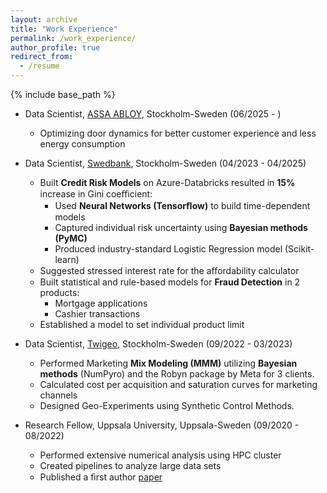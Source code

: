 ```yaml
---
layout: archive
title: "Work Experience"
permalink: /work_experience/
author_profile: true
redirect_from:
  - /resume
---
```


{% include base_path %}
* Data Scientist, [ASSA ABLOY](https://www.assaabloy.com/group/sv), Stockholm-Sweden (06/2025 - )
  * Optimizing door dynamics for better customer experience and less energy consumption
    
* Data Scientist, [Swedbank](https://www.swedbank.com/), Stockholm-Sweden (04/2023 - 04/2025)
  * Built **Credit Risk Models** on Azure-Databricks resulted in **15%** increase in Gini coeﬃcient:
    *  Used **Neural Networks (Tensorﬂow)** to build time-dependent models
    *  Captured individual risk uncertainty using **Bayesian methods (PyMC)**
    *  Produced industry-standard Logistic Regression model (Scikit-learn)
  * Suggested stressed interest rate for the aﬀordability calculator
  * Built statistical and rule-based models for **Fraud Detection** in 2 products:
    *  Mortgage applications
    *  Cashier transactions
  * Established a model to set individual product limit

* Data Scientist, [Twigeo](https://twigeo.com/), Stockholm-Sweden (09/2022 - 03/2023)
  * Performed Marketing **Mix Modeling (MMM)** utilizing **Bayesian methods** (NumPyro) and the Robyn package by Meta for 3 clients.
  * Calculated cost per acquisition and saturation curves for marketing channels
  * Designed Geo-Experiments using Synthetic Control Methods.

* Research Fellow, Uppsala University, Uppsala-Sweden (09/2020 - 08/2022)
  * Performed extensive numerical analysis using HPC cluster
  * Created pipelines to analyze large data sets
  * Published a ﬁrst author [paper](https://journals.aps.org/prb/abstract/10.1103/PhysRevB.106.125155) 
